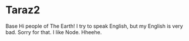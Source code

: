 # Taraz2
Base 
Hi people of The Earth! I try to speak English, but my English is very bad. Sorry for that. 
I like Node. Hheehe. 

